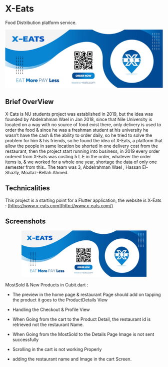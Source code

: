 # X-Eats

Food Distribution platform service.

![My animated logo](assets/Images/background.jpg)

## Brief OverView

X-Eats is NU students project was established in 2019, but the idea was founded by Abdelrahman Wael in Jan 2018, since that Nile University is located on a way with no source of food exist there, only delivery is used to order the food & since he was a freshman student at his university he wasn’t have the cash & the ability to order daily, so he tried to solve the problem for him & his friends, so he found the idea of X-Eats, a platform that allow the people in same location be shorted in one delivery cost from the restaurant, then the project start running into business, in 2019 every order ordered from X-Eats was costing 5 L.E in the order, whatever the order items is, & we worked for a whole one year, shortage the data of only one semester from this.. The team was 3, Abdelrahman Wael , Hassan El-Shazly, Moataz-Bellah Ahmed.


## Technicalities

This project is a starting point for a Flutter application, the website is X-Eats : [https://www.x-eats.com](http://www.x-eats.com/)


## Screenshots

<div align="center">
    <img src="assets/Images/background.jpg" width="400px"</img> 
</div>

MostSold & New Products in Cubit.dart :


- The preview in the home page & restaurant Page should add on tapping the product it goes to the ProductDetails View

- Handling the Checkout & Profile View 

- When Going from the cart to the Product Detail, the restaurant id is retrieved not the restaurant Name.

- When Going from the MostSold to the Details Page Image is not sent successfully

- Scrolling in the cart is not working Properly

- adding the restaurant name and Image in the cart Screen.
